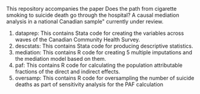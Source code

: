This repository accompanies the paper Does the path from cigarette smoking to suicide death go through the hospital? A causal mediation analysis in a national Canadian sample" currently under review.

1. dataprep: This contains Stata code for creating the variables across waves of the Canadian Community Health Survey.
2. descstats: This contains Stata code for producing descriptive statistics.
3. mediation: This contains R code for creating 5 multiple imputations and the mediation model based on them.
4. paf: This contains R code for calculating the population attributable fractions of the direct and indirect effects.
5. oversamp: This contains R code for oversampling the number of suicide deaths as part of sensitivity analysis for the PAF calculation
